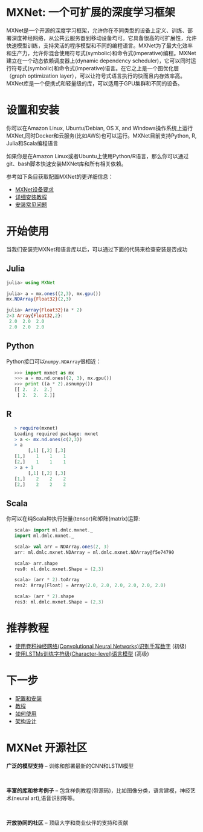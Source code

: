 # MXNet: 一个可扩展的深度学习框架
MXNet是一个开源的深度学习框架，允许你在不同类型的设备上定义、训练、部署深度神经网络，从公共云服务器到移动设备均可。它具备很高的可扩展性，允许快速模型训练，支持灵活的程序模型和不同的编程语言。MXNet为了最大化效率和生产力，允许你混合使用符号式(symbolic)和命令式(imperative)编程。MXNet建立在一个动态依赖调度器上(dynamic dependency scheduler)，它可以同时运行符号式(symbolic)和命令式(imperative)语言。在它之上是一个图优化层（graph optimization layer），可以让符号式语言执行的快而且内存效率高。MXNet库是一个便携式和轻量级的库，可以适用于GPU集群和不同的设备。

# 设置和安装
你可以在Amazon Linux, Ubuntu/Debian, OS X, and Windows操作系统上运行MXNet,同时Docker和云服务(比如AWS)也可以运行。MXNet目前支持Python, R, Julia和Scala编程语言

如果你是在Amazon Linux或者Ubuntu上使用Python/R语言，那么你可以通过git、bash脚本快速安装MXNet库和所有相关依赖。

参考如下条目获取配置MXNet的更详细信息：
* [MXNet设备要求](http://mxnet.io/get_started/setup.html#prerequisites)
* [详细安装教程](http://mxnet.io/get_started/setup.html#overview)
* [安装常见问题](http://mxnet.io/get_started/setup.html#common-installation-problems)

# 开始使用

当我们安装完MXNet和语言库以后，可以通过下面的代码来检查安装是否成功

## Julia
```julia
julia> using MXNet

julia> a = mx.ones((2,3), mx.gpu())
mx.NDArray{Float32}(2,3)

julia> Array{Float32}(a * 2)
2×3 Array{Float32,2}:
 2.0  2.0  2.0
 2.0  2.0  2.0
```

## Python

Python接口可以`numpy.NDArray`很相近：

 ```python
    >>> import mxnet as mx
    >>> a = mx.nd.ones((2, 3), mx.gpu())
    >>> print ((a * 2).asnumpy())
    [[ 2.  2.  2.]
     [ 2.  2.  2.]]
 ```

## R

 ```r
    > require(mxnet)
    Loading required package: mxnet
    > a <- mx.nd.ones(c(2,3))
    > a
         [,1] [,2] [,3]
    [1,]    1    1    1
    [2,]    1    1    1
    > a + 1
         [,1] [,2] [,3]
    [1,]    2    2    2
    [2,]    2    2    2
 ```

## Scala

你可以在纯Scala种执行张量(tensor)和矩阵(matrix)运算:

 ```scala
    scala> import ml.dmlc.mxnet._
    import ml.dmlc.mxnet._

    scala> val arr = NDArray.ones(2, 3)
    arr: ml.dmlc.mxnet.NDArray = ml.dmlc.mxnet.NDArray@f5e74790

    scala> arr.shape
    res0: ml.dmlc.mxnet.Shape = (2,3)

    scala> (arr * 2).toArray
    res2: Array[Float] = Array(2.0, 2.0, 2.0, 2.0, 2.0, 2.0)

    scala> (arr * 2).shape
    res3: ml.dmlc.mxnet.Shape = (2,3)
 ```
# 推荐教程

* [使用卷积神经网络(Convolutional Neural Networks)识别手写数字](http://mxnet.io/tutorials/python/mnist.html) (初级)
* [使用LSTMs训练字符级(Character-level)语言模型](http://mxnet.io/tutorials/python/char_lstm.html) (高级)


# 下一步
* [配置和安装](http://mxnet.io/get_started/setup.html)
* [教程](http://mxnet.io/tutorials/index.html)
* [如何使用](http://mxnet.io/how_to/index.html)
* [架构设计](http://mxnet.io/architecture/index.html)


# MXNet 开源社区

**广泛的模型支持** – 训练和部署最新的CNN和LSTM模型

&nbsp;


**丰富的库和参考例子** – 包含样例教程(带源码)，比如图像分类，语言建模，神经艺术(neural art),语音识别等等。

&nbsp;


**开放协同的社区** – 顶级大学和商业伙伴的支持和贡献


&nbsp;
